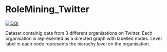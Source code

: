 # RoleMining_Twitter

[![DOI](https://zenodo.org/badge/307360495.svg)](https://zenodo.org/badge/latestdoi/307360495)

Dataset containig data from 3 different organisations on Twitter. Each organisation is represented as a directed graph with labelled nodes. Level label in each node represents the hierachy level on the organisation.
